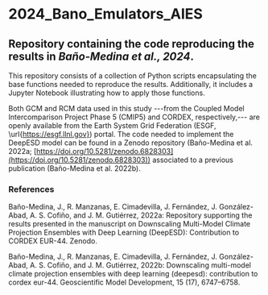 # 2024_Bano_Emulators_AIES
## Repository containing the code reproducing the results in ***Baño-Medina et al., 2024***. 
This repository consists of a collection of Python scripts encapsulating the base functions needed to reproduce the results. Additionally, it includes a Jupyter Notebook illustrating how to apply those functions.

Both GCM and RCM data used in this study ---from the Coupled Model Intercomparison Project Phase 5 (CMIP5) and CORDEX, respectively,--- are openly available from the Earth System Grid Federation (ESGF, \url{https://esgf.llnl.gov}) portal. The code needed to implement the DeepESD model can be found in a Zenodo repository (Baño-Medina et al. 2022a; [https://doi.org/10.5281/zenodo.6828303](https://doi.org/10.5281/zenodo.6828303)) associated to a previous publication (Baño-Medina et al. 2022b).

### References

Baño-Medina, J., R. Manzanas, E. Cimadevilla, J. Fernández, J. González-Abad, A. S. Cofiño, and J. M. Gutiérrez, 2022a: Repository supporting the results presented in the manuscript on Downscaling Multi-Model Climate Projection Ensembles with Deep Learning (DeepESD): Contribution to CORDEX EUR-44. Zenodo.

Baño-Medina, J., R. Manzanas, E. Cimadevilla, J. Fernández, J. González-Abad, A. S. Cofiño, and J. M. Gutiérrez, 2022b: Downscaling multi-model climate projection ensembles with deep learning (deepesd): contribution to cordex eur-44. Geoscientific Model Development, 15 (17), 6747–6758.
